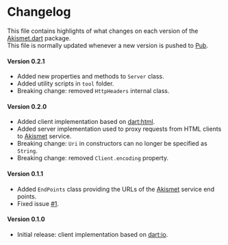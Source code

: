 # Changelog
This file contains highlights of what changes on each version of the [Akismet.dart](https://pub.dartlang.org/packages/akismet) package.  
This file is normally updated whenever a new version is pushed to [Pub](https://pub.dartlang.org).

#### Version 0.2.1
* Added new properties and methods to `Server` class.
* Added utility scripts in `tool` folder.
* Breaking change: removed `HttpHeaders` internal class.

#### Version 0.2.0
* Added client implementation based on [dart:html](https://api.dartlang.org/dart_html.html).
* Added server implementation used to proxy requests from HTML clients to [Akismet](https://akismet.com) service.
* Breaking change: `Uri` in constructors can no longer be specified as `String`.
* Breaking change: removed `Client.encoding` property.

#### Version 0.1.1
* Added `EndPoints` class providing the URLs of the [Akismet](https://akismet.com) service end points.
* Fixed issue [#1](https://github.com/cedx/akismet.dart/issues/1).

#### Version 0.1.0
* Initial release: client implementation based on [dart:io](https://api.dartlang.org/dart_io.html).